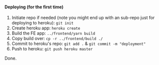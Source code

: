#### Deploying (for the first time)

1. Initiate repo if needed (note you might end up with an sub-repo just for deploying to heroku): `git init`
1. Create heroku app: `heroku create`
1. Build the FE app: `../frontend/yarn build`
1. Copy build over: `cp -r ../frontend/build ./`
1. Commit to heroku's repo: `git add .` & `git commit -m "deployment"`
1. Push to heroku: `git push heroku master`

Done.
